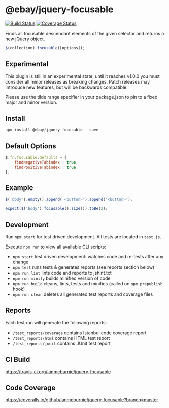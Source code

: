 # @ebay/jquery-focusable

<p>
    <a href="https://travis-ci.org/ianmcburnie/jquery-focusable"><img src="https://api.travis-ci.org/ianmcburnie/jquery-focusable.svg?branch=master" alt="Build Status" /></a>
    <a href='https://coveralls.io/github/ianmcburnie/jquery-focusable?branch=master'><img src='https://coveralls.io/repos/ianmcburnie/jquery-focusable/badge.svg?branch=master&service=github' alt='Coverage Status' /></a>
</p>

Finds all focusable descendant elements of the given selector and returns a new jQuery object.

```js
$(collection).focusable([options]);
```

## Experimental

This plugin is still in an experimental state, until it reaches v1.0.0 you must consider all minor releases as breaking changes. Patch releases may introduce new features, but will be backwards compatible.

Please use the tilde range specifier in your package.json to pin to a fixed major and minor version.

## Install

```js
npm install @ebay/jquery-focusable --save
```

## Default Options

```js
$.fn.focusable.defaults = {
    findNegativeTabindex : true,
    findPositiveTabindex : true
};
```

## Example

```js
$('body').empty().append('<button>').append('<button>');

expect($('body').focusable().size()).toBe(2);
```

## Development

Run `npm start` for test driven development. All tests are located in `test.js`.

Execute `npm run` to view all available CLI scripts:

* `npm start` test driven development: watches code and re-tests after any change
* `npm test` runs tests & generates reports (see reports section below)
* `npm run lint` lints code and reports to jshint.txt
* `npm run minify` builds minified version of code
* `npm run build` cleans, lints, tests and minifies (called on `npm prepublish` hook)
* `npm run clean` deletes all generated test reports and coverage files

## Reports

Each test run will generate the following reports:

* `/test_reports/coverage` contains Istanbul code coverage report
* `/test_reports/html` contains HTML test report
* `/test_reports/junit` contains JUnit test report

## CI Build

https://travis-ci.org/ianmcburnie/jquery-focusable

## Code Coverage

https://coveralls.io/github/ianmcburnie/jquery-focusable?branch=master
